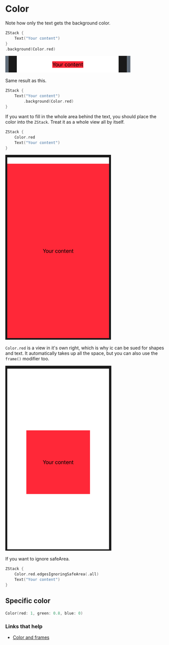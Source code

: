 # Color

Note how only the text gets the background color.

```swift
ZStack {
    Text("Your content")
}
.background(Color.red)
```

![](images/1.png)

Same result as this.

```swift
ZStack {
    Text("Your content")
        .background(Color.red)
}
```

If you want to fill in the whole area behind the text, you should place the color into the `ZStack`. Treat it as a whole view all by itself.

```swift
ZStack {
    Color.red
    Text("Your content")
}
```

![](images/2.png)

`Color.red` is a view in it's own right, which is why ic can be sued for shapes and text. It automatically takes up all the space, but you can also use the `frame()` modifier too.

![](images/3.png)

If you want to ignore safeArea.

```swift
ZStack {
    Color.red.edgesIgnoringSafeArea(.all)
    Text("Your content")
}
```

## Specific color

```swift
Color(red: 1, green: 0.8, blue: 0)
```


### Links that help

- [Color and frames](https://www.hackingwithswift.com/books/ios-swiftui/colors-and-frames)
